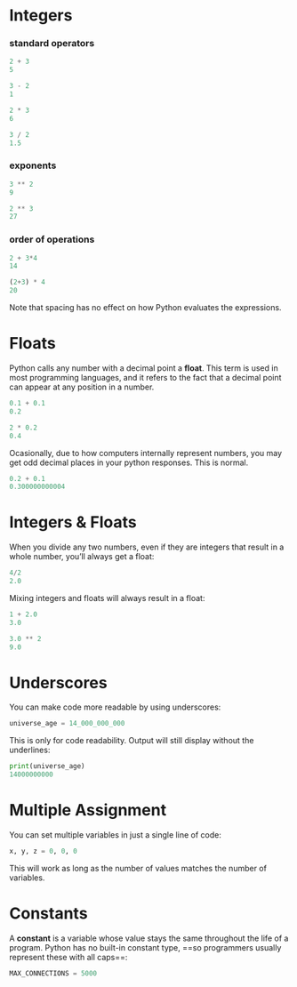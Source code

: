# Integers
### standard operators
```py
2 + 3
5

3 - 2
1

2 * 3
6

3 / 2
1.5
```
### exponents
```py
3 ** 2
9

2 ** 3
27
```

### order of operations
```py
2 + 3*4
14

(2+3) * 4
20
```
Note that spacing has no effect on how Python evaluates the expressions.

# Floats
Python calls any number with a decimal point a **float**. This term is used in most programming languages, and it refers to the fact that a decimal point can appear at any position in a number.

```py
0.1 + 0.1
0.2

2 * 0.2
0.4
```

Ocasionally, due to how computers internally represent numbers, you may get odd decimal places in your python responses. This is normal.
```py
0.2 + 0.1
0.300000000004
```
# Integers & Floats
When you divide any two numbers, even if they are integers that result in a whole number, you’ll always get a float:
```py
4/2
2.0
```

Mixing integers and floats will always result in a float:
```py
1 + 2.0
3.0

3.0 ** 2
9.0
```
# Underscores
You can make code more readable by using underscores:
```py
universe_age = 14_000_000_000
```

This is only for code readability. Output will still display without the underlines:
```py
print(universe_age)
14000000000
```

# Multiple Assignment
You can set multiple variables in just a single line of code:
```py
x, y, z = 0, 0, 0
```
This will work as long as the number of values matches the number of variables.
# Constants
A **constant** is a variable whose value stays the same throughout the life of a program. Python has no built-in constant type, ==so programmers usually represent these with all caps==:
```py
MAX_CONNECTIONS = 5000
```